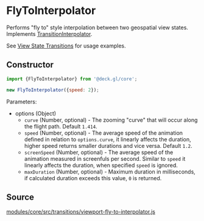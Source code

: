 # FlyToInterpolator

Performs "fly to" style interpolation between two geospatial view states. Implements [TransitionInterpolator](/docs/api-reference/transitions/transition-interpolator.md).

See [View State Transitions](/docs/developer-guide/view-state-transitions.md) for usage examples.


## Constructor

```js
import {FlyToInterpolator} from '@deck.gl/core';

new FlyToInterpolator({speed: 2});
```

Parameters:

- options (Object)
  * `curve` (Number, optional) - The zooming "curve" that will occur along the flight path. Default `1.414`.
  * `speed` (Number, optional) - The average speed of the animation defined in relation to `options.curve`, it linearly affects the duration, higher speed returns smaller durations and vice versa. Default `1.2`.
  * `screenSpeed` (Number, optional) - The average speed of the animation measured in screenfuls per second. Similar to `speed` it linearly affects the duration,  when specified `speed` is ignored.
  * `maxDuration` (Number, optional) - Maximum duration in milliseconds, if calculated duration exceeds this value, `0` is returned.


## Source

[modules/core/src/transitions/viewport-fly-to-interpolator.js](https://github.com/visgl/deck.gl/blob/master/modules/core/src/transitions/viewport-fly-to-interpolator.js)
